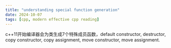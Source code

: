 ```yaml
---
title: "understanding special function generation"
date: 2024-10-07
tags: [cpp, modern effective cpp reading]
---
```


c++11开始编译器会为类生成7个特殊成员函数，default constructor, destructor, copy constructor, copy assignment, move constructor, move assignment.

